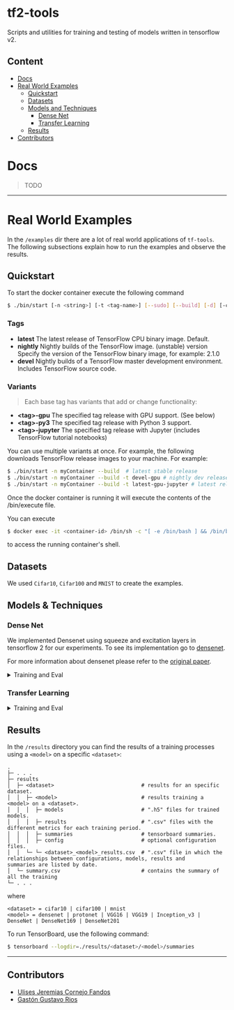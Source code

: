 # tf2-tools

Scripts and utilities for training and testing of models written in tensorflow v2.

## Content

- [Docs](#docs)
- [Real World Examples](#usage-examples)
    - [Quickstart](#quickstart)
    - [Datasets](#datasets)
    - [Models and Techniques](#models-&-techniques)
        - [Dense Net](#densenet)
        - [Transfer Learning](#transfer-learning)
    - [Results](#results)
- [Contributors](#contributors)

# Docs

> TODO

* * *

# Real World Examples

In the `/examples` dir there are a lot of real world applications of `tf-tools`. The following subsections explain how to run the examples and observe the results.

## Quickstart

To start the docker container execute the following command

```sh
$ ./bin/start [-n <string>] [-t <tag-name>] [--sudo] [--build] [-d] [-c <command>]
```

### Tags

- **latest**	The latest release of TensorFlow CPU binary image. Default.
- **nightly**	Nightly builds of the TensorFlow image. (unstable)
version	Specify the version of the TensorFlow binary image, for example: 2.1.0
- **devel**	Nightly builds of a TensorFlow master development environment. Includes TensorFlow source code.

### Variants

> Each base tag has variants that add or change functionality:

- **\<tag\>-gpu**	The specified tag release with GPU support. (See below)
- **\<tag\>-py3**	The specified tag release with Python 3 support.
- **\<tag\>-jupyter**	The specified tag release with Jupyter (includes TensorFlow tutorial notebooks)

You can use multiple variants at once. For example, the following downloads TensorFlow release images to your machine. For example:

```sh
$ ./bin/start -n myContainer --build  # latest stable release
$ ./bin/start -n myContainer --build -t devel-gpu # nightly dev release w/ GPU support
$ ./bin/start -n myContainer --build -t latest-gpu-jupyter # latest release w/ GPU support and Jupyter
```

Once the docker container is running it will execute the contents of the /bin/execute file.

You can execute

```sh
$ docker exec -it <container-id> /bin/sh -c "[ -e /bin/bash ] && /bin/bash || /bin/sh"
```
to access the running container's shell.

## Datasets

We used `Cifar10`, `Cifar100` and `MNIST` to create the examples.

## Models & Techniques

### Dense Net

We implemented Densenet using squeeze and excitation layers in tensorflow 2 for our experiments. To see its implementation go to [densenet](https://github.com/okason97/DenseNet-Tensorflow2).

For more information about densenet please refer to the [original paper](https://arxiv.org/abs/1608.06993).

<details><summary>Training and Eval</summary>

#### Training

Run the following command to run training on `<config>` with default parameters.

```sh
$ ./bin/run --model densenet --mode train --config <config>
```

`<config> = cifar10 | cifar100 | mnist`

#### Evaluating

To run evaluation on a specific dataset

```sh
$ ./bin/run --model densenet --mode eval --config <config>
```

`<config> = cifar10 | cifar100 | mnist`
</details>

### Transfer Learning

<details><summary>Training and Eval</summary>

#### Training

Run the following command to run training on `<config>` with default parameters.

```sh
$ ./bin/run --tl --model <model> --mode train --config <config>
```

```
<model> = VGG16 | VGG19 | Inception_v3 | DenseNet | DenseNet169 | DenseNet201
<config> = cifar10 | cifar100 | mnist
```
#### Evaluating

To run evaluation on a specific dataset

```sh
$ ./bin/run --tl --model <model> --mode eval --config <config>
```

```
<model> = VGG16 | VGG19 | Inception_v3 | DenseNet | DenseNet169 | DenseNet201
<config> = cifar10 | cifar100 | mnist
```
</details>

## Results

In the `/results` directory you can find the results of a training processes using a `<model>` on a specific `<dataset>`:

```
.
├─ . . .
├─ results
│  ├─ <dataset>                            # results for an specific dataset.
│  │  ├─ <model>                           # results training a <model> on a <dataset>.
│  │  │  ├─ models                         # ".h5" files for trained models.
│  │  │  ├─ results                        # ".csv" files with the different metrics for each training period.
│  │  │  ├─ summaries                      # tensorboard summaries.
│  │  │  ├─ config                         # optional configuration files.
│  │  └─ └─ <dataset>_<model>_results.csv  # ".csv" file in which the relationships between configurations, models, results and 
summaries are listed by date.
│  └─ summary.csv                          # contains the summary of all the training
└─ . . .
```

where

```
<dataset> = cifar10 | cifar100 | mnist
<model> = densenet | protonet | VGG16 | VGG19 | Inception_v3 | DenseNet | DenseNet169 | DenseNet201
```

To run TensorBoard, use the following command:

```sh
$ tensorboard --logdir=./results/<dataset>/<model>/summaries
```

* * *

## Contributors

- [Ulises Jeremias Cornejo Fandos](https://github.com/ulises-jeremias)
- [Gastón Gustavo Rios](https://github.com/okason97)
